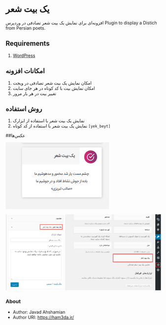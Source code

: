 # یک بیت شعر 

افزونه‌ای برای نمایش یک بیت شعر تصادفی در وردپرس
Plugin to display a Distich from Persian poets.

## Requirements
1. [WordPress](https://wordpress.org/)

## امکانات افزونه
1. امکان نمایش یک بیت شعر تصادفی در ویجت
1. امکان نمایش بیت با کد کوتاه در هر جای سایت
1. تغییر بیت در هر بار مرور

## روش استفاده
1. نمایش یک بیت شعر با استفاده از ابزارک
1. نمایش یک بیت شعر با استفاده از کد کوتاه `[yek_beyt]`

##عکس‌ها

![screenshot 1](screenshot-2.png)

![screenshot 2](screenshot-1.png)

### About
* Author: Javad Ahshamian
* Author URI: https://ham3da.ir/